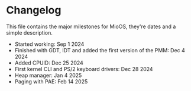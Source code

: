 # Changelog

This file contains the major milestones for MioOS, they're dates and a simple description.

- Started working: Sep 1 2024
- Finished with GDT, IDT and added the first version of the PMM: Dec 4 2024
- Added CPUID: Dec 25 2024
- First kernel CLI and PS/2 keyboard drivers: Dec 28 2024
- Heap manager: Jan 4 2025
- Paging with PAE: Feb 14 2025

